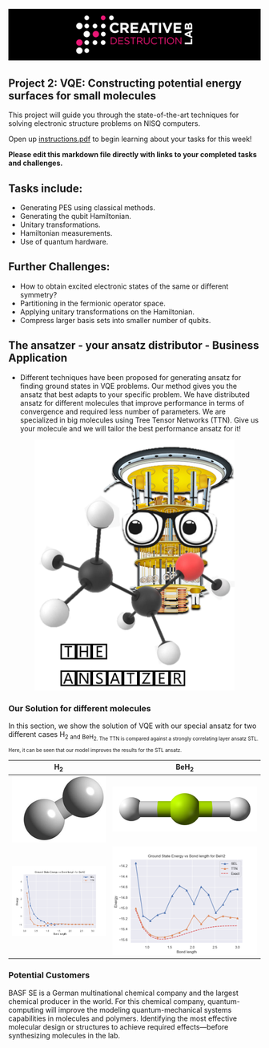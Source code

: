 ![CDL 2022 Cohort Project](../CDL_logo.jpg)

## Project 2: VQE: Constructing potential energy surfaces for small molecules

This project will guide you through the state-of-the-art techniques for solving electronic structure problems on NISQ computers.

Open up [instructions.pdf](./Instructions.pdf) to begin learning about your tasks for this week!

**Please edit this markdown file directly with links to your completed tasks and challenges.**

## Tasks include:

- Generating PES using classical methods.
- Generating the qubit Hamiltonian.
- Unitary transformations.
- Hamiltonian measurements.
- Use of quantum hardware.

## Further Challenges:

- How to obtain excited electronic states of the same or different symmetry?
- Partitioning in the fermionic operator space.
- Applying unitary transformations on the Hamiltonian.
- Compress larger basis sets into smaller number of qubits.

## The ansatzer - your ansatz distributor - Business Application

- Different techniques have been proposed for generating ansatz for finding ground states in VQE problems. Our method gives you the ansatz that best adapts to your specific problem. We have distributed ansatz for different molecules that improve performance in terms of convergence and required less number of parameters. We are specialized in big molecules using Tree Tensor Networks (TTN). Give us your molecule and we will tailor the best performance ansatz for it!

<center><img src="./Images/theAnsatzer.png" width="400"></center>

### Our Solution for different molecules 

In this section, we show the solution of VQE with our special ansatz for two different cases H<sub>2 and BeH<sub>2. The TTN is compared against a strongly correlating layer ansatz STL. Here, it can be seen that our model improves the results for the STL ansatz. 

| **H<sub>2**| **BeH<sub>2**    |
| ------------ | ------------------------ |
| ![image](Images/H2.png) | ![image](Images/BeH2.png) |
| ![image](Images/H2_TTNvsSEL.png) | ![image](Images/TTNvsSEL.png) |


### Potential Customers

BASF SE is a German multinational chemical company and the largest chemical producer in the world. For this chemical company, quantum-computing will improve the modeling quantum-mechanical systems capabilities in molecules and polymers. Identifying the most effective molecular design or structures to achieve required effects—before synthesizing molecules in the lab.
